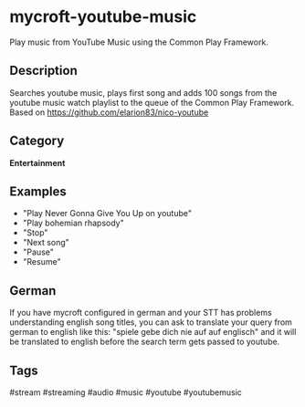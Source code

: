 # mycroft-youtube-music
Play music from YouTube Music using the Common Play Framework.

## Description
Searches youtube music, plays first song and adds 100 songs from the youtube music watch playlist to the queue of the Common Play Framework.<br>
Based on https://github.com/elarion83/nico-youtube

## Category
**Entertainment**

## Examples
* "Play Never Gonna Give You Up on youtube"
* "Play bohemian rhapsody"
* "Stop"
* "Next song"
* "Pause"
* "Resume"

## German
If you have mycroft configured in german and your STT has problems understanding english song titles, you can ask to translate your query from german to english like this: "spiele gebe dich nie auf auf englisch" and it will be translated to english before the search term gets passed to youtube.

## Tags
#stream
#streaming
#audio
#music
#youtube
#youtubemusic
